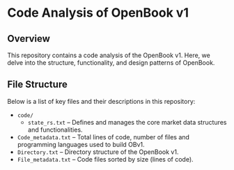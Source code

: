 # Code Analysis of OpenBook v1

## Overview
This repository contains a code analysis of the OpenBook v1. Here, we delve into the structure, functionality, and design patterns of OpenBook.

## File Structure
Below is a list of key files and their descriptions in this repository:

- `code/`
  - `state_rs.txt` – Defines and manages the core market data structures and functionalities.
- `Code_metadata.txt` – Total lines of code, number of files and programming languages used to build OBv1.
- `Directory.txt` – Directory structure of the OpenBook v1.
- `File_metadata.txt` – Code files sorted by size (lines of code).

